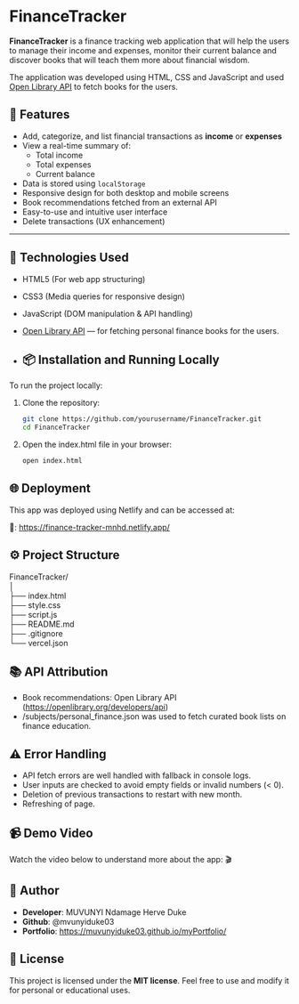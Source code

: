 # FinanceTracker

**FinanceTracker** is a finance tracking web application that will help the users to manage their
income and expenses, monitor their current balance and discover books that will teach them more about
financial wisdom.

The application was developed using HTML, CSS and JavaScript and used [Open Library API](https://openlibrary.org/developers/api)
to fetch books for the users.


## 🚀 Features
- Add, categorize, and list financial transactions as **income** or **expenses**
- View a real-time summary of:
  - Total income
  - Total expenses
  - Current balance
- Data is stored using `localStorage`
- Responsive design for both desktop and mobile screens
- Book recommendations fetched from an external API
- Easy-to-use and intuitive user interface
- Delete transactions (UX enhancement)

---

## 🧩 Technologies Used

- HTML5 (For web app structuring)
- CSS3 (Media queries for responsive design)
- JavaScript (DOM manipulation & API handling)
- [Open Library API](https://openlibrary.org/developers/api) — for fetching personal finance books for the users.

- ## 📦 Installation and Running Locally
To run the project locally:

1. Clone the repository:
   ```bash
   git clone https://github.com/yourusername/FinanceTracker.git
   cd FinanceTracker

2. Open the index.html file in your browser:
   ```bash
   open index.html

## 🌐 Deployment
This app was deployed using Netlify and can be accessed at:

🔗: https://finance-tracker-mnhd.netlify.app/

## ⚙️ Project Structure

FinanceTracker/  
│  
├── index.html  
├── style.css         
├── script.js         
├── README.md         
├── .gitignore      
└── vercel.json       


## 📚 API Attribution
- Book recommendations: Open Library API (https://openlibrary.org/developers/api)
- /subjects/personal_finance.json was used to fetch curated book lists on finance education.

## ⚠️ Error Handling
- API fetch errors are well handled with fallback in console logs.
- User inputs are checked to avoid empty fields or invalid numbers (< 0).
- Deletion of previous transactions to restart with new month.
- Refreshing of page.

## 📹 Demo Video
Watch the video below to understand more about the app:
🎬

## 👤 Author
- **Developer**: MUVUNYI Ndamage Herve Duke
- **Github**: @mvunyiduke03
- **Portfolio**: https://muvunyiduke03.github.io/myPortfolio/

## 📄 License
This project is licensed under the **MIT license**. Feel free to use and modify it for
personal or educational uses.
